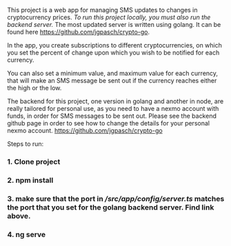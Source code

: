 This project is a web app for managing SMS updates to changes in cryptocurrency prices. *To run this project locally, you must also run the backend server.*
The most updated server is written using golang. It can be found here https://github.com/jgpasch/crypto-go.

In the app, you create subscriptions to different cryptocurrencies, on which you set the percent of change upon which you wish to be notified for each currency.

You can also set a minimum value, and maximum value for each currency, that will make an SMS message be sent out if the currency reaches either the high or the low.

The backend for this project, one version in golang and another in node, are really tailored for personal use, as you need to have a nexmo account with funds, in order
for SMS messages to be sent out. Please see the backend github page in order to see how to change the details for your personal nexmo account. https://github.com/jgpasch/crypto-go

Steps to run:

### 1. Clone project
### 2. npm install
### 3. make sure that the port in */src/app/config/server.ts* matches the port that you set for the golang backend server. Find link above.
### 4. ng serve

